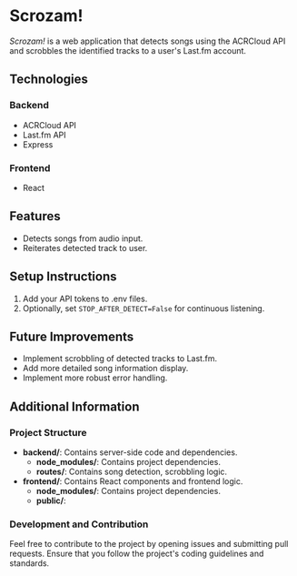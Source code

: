 # Scrozam!

*Scrozam!* is a web application that detects songs using the ACRCloud API and scrobbles the identified tracks to a user's Last.fm account.

## Technologies

### Backend
- ACRCloud API
- Last.fm API
- Express

### Frontend
- React

## Features
- Detects songs from audio input.
- Reiterates detected track to user.

## Setup Instructions

1. Add your API tokens to .env files.
2. Optionally, set `STOP_AFTER_DETECT=False` for continuous listening.

## Future Improvements

- Implement scrobbling of detected tracks to Last.fm.
- Add more detailed song information display.
- Implement more robust error handling.

## Additional Information

### Project Structure
- **backend/**: Contains server-side code and dependencies.
    - **node_modules/**: Contains project dependencies.
    - **routes/**: Contains song detection, scrobbling logic.
- **frontend/**: Contains React components and frontend logic.
    - **node_modules/**: Contains project dependencies.
    - **public/**: 

### Development and Contribution
Feel free to contribute to the project by opening issues and submitting pull requests. Ensure that you follow the project's coding guidelines and standards.
